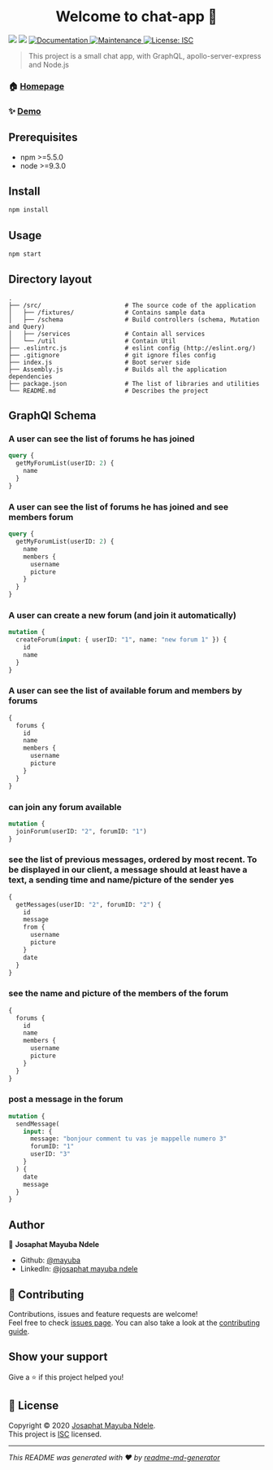 <h1 align="center">Welcome to chat-app 👋</h1>
<p>
  <img src="https://img.shields.io/badge/npm-%3E%3D5.5.0-blue.svg" />
  <img src="https://img.shields.io/badge/node-%3E%3D9.3.0-blue.svg" />
  <a href="https://github.com/mayuba/chat-app#readme" target="_blank">
    <img alt="Documentation" src="https://img.shields.io/badge/documentation-yes-brightgreen.svg" />
  </a>
  <a href="https://github.com/mayuba/chat-app/graphs/commit-activity" target="_blank">
    <img alt="Maintenance" src="https://img.shields.io/badge/Maintained%3F-yes-green.svg" />
  </a>
  <a href="https://github.com/mayuba/chat-app/blob/master/LICENSE" target="_blank">
    <img alt="License: ISC" src="https://img.shields.io/github/license/mayuba/chat-app" />
  </a>
</p>

> This project is a small chat app, with GraphQL, apollo-server-express and Node.js

### 🏠 [Homepage](https://github.com/mayuba/chat-app#readme)

### ✨ [Demo](localhost:4000/graphql)

## Prerequisites

- npm >=5.5.0
- node >=9.3.0

## Install

```sh
npm install
```

## Usage

```sh
npm start
```

## Directory layout

```
.
├── /src/                       # The source code of the application
│   ├── /fixtures/              # Contains sample data
│   ├── /schema                 # Build controllers (schema, Mutation and Query)
│   ├── /services               # Contain all services
│   └── /util                   # Contain Util
├── .eslintrc.js                # eslint config (http://eslint.org/)
├── .gitignore                  # git ignore files config
├── index.js                    # Boot server side
├── Assembly.js                 # Builds all the application dependencies
├── package.json                # The list of libraries and utilities
└── README.md                   # Describes the project
```

## GraphQl Schema

### A user can see the list of forums he has joined

```graphql
query {
  getMyForumList(userID: 2) {
    name
  }
}
```

### A user can see the list of forums he has joined and see members forum

```graphql
query {
  getMyForumList(userID: 2) {
    name
    members {
      username
      picture
    }
  }
}
```

### A user can create a new forum (and join it automatically)

```graphql
mutation {
  createForum(input: { userID: "1", name: "new forum 1" }) {
    id
    name
  }
}
```

### A user can see the list of available forum and members by forums

```graphql
{
  forums {
    id
    name
    members {
      username
      picture
    }
  }
}
```

### can join any forum available

```graphql
mutation {
  joinForum(userID: "2", forumID: "1")
}
```

### see the list of previous messages, ordered by most recent. To be displayed in our client, a message should at least have a text, a sending time and name/picture of the sender yes

```graphql
{
  getMessages(userID: "2", forumID: "2") {
    id
    message
    from {
      username
      picture
    }
    date
  }
}
```

### see the name and picture of the members of the forum

```graphql
{
  forums {
    id
    name
    members {
      username
      picture
    }
  }
}
```

### post a message in the forum

```graphql
mutation {
  sendMessage(
    input: {
      message: "bonjour comment tu vas je mappelle numero 3"
      forumID: "1"
      userID: "3"
    }
  ) {
    date
    message
  }
}
```

## Author

👤 **Josaphat Mayuba Ndele**

- Github: [@mayuba](https://github.com/mayuba)
- LinkedIn: [@josaphat mayuba ndele](https://www.linkedin.com/in/josaphat-mayuba-ndele-18474296/)

## 🤝 Contributing

Contributions, issues and feature requests are welcome!<br />Feel free to check [issues page](https://github.com/mayuba/chat-app/issues). You can also take a look at the [contributing guide](https://github.com/mayuba/chat-app/blob/master/CONTRIBUTING.md).

## Show your support

Give a ⭐️ if this project helped you!

## 📝 License

Copyright © 2020 [Josaphat Mayuba Ndele](https://github.com/mayuba).<br />
This project is [ISC](https://github.com/mayuba/chat-app/blob/master/LICENSE) licensed.

---

_This README was generated with ❤️ by [readme-md-generator](https://github.com/kefranabg/readme-md-generator)_
